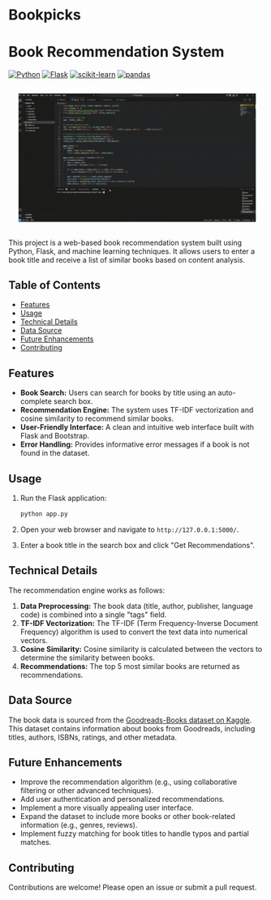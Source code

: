 # Bookpicks
# Book Recommendation System

[![Python](https://img.shields.io/badge/python-3.9+-blue.svg)](https://www.python.org/downloads/)
[![Flask](https://img.shields.io/badge/flask-2.x+-green)](https://flask.palletsprojects.com/)
[![scikit-learn](https://img.shields.io/badge/scikit--learn-1.x+-orange)](https://scikit-learn.org/stable/)
[![pandas](https://img.shields.io/badge/pandas-1.x+-blueviolet)](https://pandas.pydata.org/)

![Demo of the Book Recommendation App](https://github.com/Mounapriya/Bookpicks/blob/main/Img.gif)

This project is a web-based book recommendation system built using Python, Flask, and machine learning techniques. It allows users to enter a book title and receive a list of similar books based on content analysis.

## Table of Contents

-   [Features](#features)
-   [Usage](#usage)
-   [Technical Details](#technical-details)
-   [Data Source](#data-source)
-   [Future Enhancements](#future-enhancements)
-   [Contributing](#contributing)


## Features

*   **Book Search:** Users can search for books by title using an auto-complete search box.
*   **Recommendation Engine:** The system uses TF-IDF vectorization and cosine similarity to recommend similar books.
*   **User-Friendly Interface:** A clean and intuitive web interface built with Flask and Bootstrap.
*   **Error Handling:** Provides informative error messages if a book is not found in the dataset.

## Usage

1.  Run the Flask application:

    ```bash
    python app.py
    ```

2.  Open your web browser and navigate to `http://127.0.0.1:5000/`.
3.  Enter a book title in the search box and click "Get Recommendations".

## Technical Details

The recommendation engine works as follows:

1.  **Data Preprocessing:** The book data (title, author, publisher, language code) is combined into a single "tags" field.
2.  **TF-IDF Vectorization:** The TF-IDF (Term Frequency-Inverse Document Frequency) algorithm is used to convert the text data into numerical vectors.
3.  **Cosine Similarity:** Cosine similarity is calculated between the vectors to determine the similarity between books.
4.  **Recommendations:** The top 5 most similar books are returned as recommendations.

## Data Source

The book data is sourced from the [Goodreads-Books dataset on Kaggle](https://www.kaggle.com/datasets/jealousleopard/goodreadsbooks). This dataset contains information about books from Goodreads, including titles, authors, ISBNs, ratings, and other metadata.

## Future Enhancements

*   Improve the recommendation algorithm (e.g., using collaborative filtering or other advanced techniques).
*   Add user authentication and personalized recommendations.
*   Implement a more visually appealing user interface.
*   Expand the dataset to include more books or other book-related information (e.g., genres, reviews).
*   Implement fuzzy matching for book titles to handle typos and partial matches.

## Contributing

Contributions are welcome! Please open an issue or submit a pull request.

